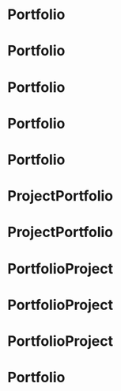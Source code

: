 # Portfolio
# Portfolio
# Portfolio
# Portfolio
# Portfolio
# ProjectPortfolio
# ProjectPortfolio
# PortfolioProject
# PortfolioProject
# PortfolioProject
# Portfolio
